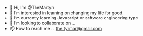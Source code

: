 - 👋 Hi, I’m @TheMartyrr
- 👀 I’m interested in learning on changing my life for good.
- 🌱 I’m currently learning Javascript or software engineering type
- 💞️ I’m looking to collaborate on ...
- 📫 How to reach me ... the.tyrmar@gmail.com

<!---
TheMartyrr/TheMartyrr is a ✨ special ✨ repository because its `README.md` (this file) appears on your GitHub profile.
You can click the Preview link to take a look at your changes.
--->
